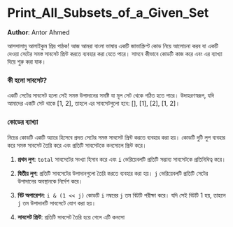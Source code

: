 # Print_All_Subsets_of_a_Given_Set

**Author**: Antor Ahmed



আসসালামু আলাইকুম প্রিয় পাঠক! আজ আমরা বাংলা ভাষায় একটি জাভাস্ক্রিপ্ট কোড নিয়ে আলোচনা করব যা একটি দেওয়া সেটের সমস্ত সাবসেট প্রিন্ট করতে ব্যবহার করা যেতে পারে। সামনে কীভাবে কোডটি কাজ করে এবং এর ব্যাখ্যা দিয়ে শুরু করা যাক।

### কী হলো সাবসেট?
একটি সেটের সাবসেট হলো সেই সমস্ত উপাদানের সমষ্টি যা মূল সেট থেকে গঠিত হতে পারে। উদাহরণস্বরূপ, যদি আমাদের একটি সেট থাকে [1, 2], তাহলে এর সাবসেটগুলো হবে: [], [1], [2], [1, 2]।

### কোডের ব্যাখ্যা
নিচের কোডটি একটি অ্যারে হিসেবে প্রদত্ত সেটের সমস্ত সাবসেট প্রিন্ট করতে ব্যবহার করা হয়। কোডটি দুটি লুপ ব্যবহার করে সমস্ত সাবসেট তৈরি করে এবং প্রতিটি সাবসেটকে কনসোলে প্রিন্ট করে।

1. **প্রথম লুপ**: `total` সাবসেটের সংখ্যা হিসাব করে এবং `i` ভেরিয়েবলটি প্রতিটি সম্ভাব্য সাবসেটকে প্রতিনিধিত্ব করে।

2. **দ্বিতীয় লুপ**: প্রতিটি সাবসেটের উপাদানগুলো তৈরি করতে ব্যবহার করা হয়। `j` ভেরিয়েবলটি প্রতিটি সেটের উপাদানের অবস্থানকে নির্দেশ করে।

3. **বিট অপারেশন**: `i & (1 << j)` কোডটি `i` নম্বরের `j` তম বিটটি পরীক্ষা করে। যদি সেই বিটটি 1 হয়, তাহলে `j` তম উপাদানটি সাবসেটে যোগ করা হয়।

4. **সাবসেট প্রিন্ট**: প্রতিটি সাবসেট তৈরি হয়ে গেলে এটি কনসো